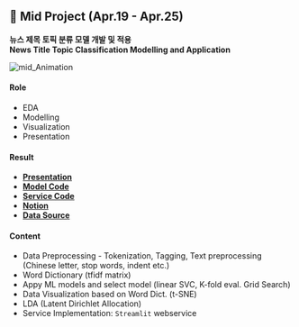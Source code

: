 ## 🦸 Mid Project (Apr.19 - Apr.25)  

**뉴스 제목 토픽 분류 모델 개발 및 적용**   
**News Title Topic Classification Modelling and Application**    

![mid_Animation](https://user-images.githubusercontent.com/62808393/168309486-3cc79304-e98e-42c2-91ca-b6912ea6d734.gif)

#### Role  
- EDA  
- Modelling
- Visualization
- Presentation  

#### Result
- [**Presentation**](https://github.com/SeungukJeong/LIKELION_AI_SCHOOL_5th/blob/main/Mid_Project/Mid_Proj_presentation.pdf)
- [**Model Code**](https://github.com/SeungukJeong/LIKELION_AI_SCHOOL_5th/blob/main/Mid_Project/Mid_Proj_Final_Code.ipynb)
- [**Service Code**](https://github.com/SeungukJeong/LIKELION_AI_SCHOOL_5th/tree/main/Mid_Project/Service_Webpage)
- [**Notion**](https://seunguk0214.notion.site/Semi-02-Mid-7615ac45a6ef4189ba7b1d1a1108a45d)
- [**Data Source**](https://dacon.io/competitions/official/235747/overview/description)

#### Content
- Data Preprocessing - Tokenization, Tagging, Text preprocessing (Chinese letter, stop words, indent etc.)
- Word Dictionary (tfidf matrix) 
- Appy ML models and select model (linear SVC, K-fold eval. Grid Search) 
- Data Visualization based on Word Dict. (t-SNE)
- LDA (Latent Dirichlet Allocation)
- Service Implementation: `Streamlit` webservice
